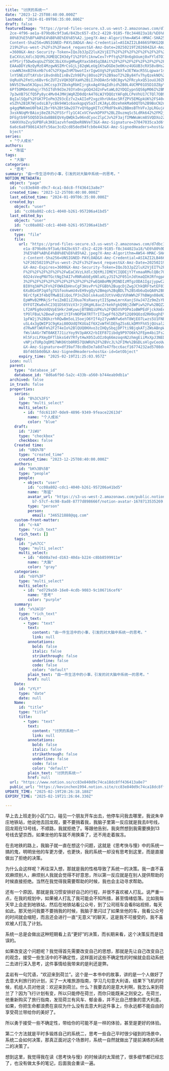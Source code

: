 ```yaml
---
title: "讨厌的系统一"
date: "2023-12-25T08:40:00.000Z"
lastmod: "2024-01-09T06:35:00.000Z"
draft: false
featuredImage: "https://prod-files-secure.s3.us-west-2.amazonaws.com/d7dbc101-8\
  2ce-4f96-ae1a-879bd6c9f3a6/842bc657-d3c2-4220-9185-f8c344023a18/%E6%80%9D%E8%\
  80%83%E5%BF%AB%E4%B8%8E%E6%85%A2.jpeg?X-Amz-Algorithm=AWS4-HMAC-SHA256&X-Amz-\
  Content-Sha256=UNSIGNED-PAYLOAD&X-Amz-Credential=ASIAZI2LB466SFNKG2QU%2F20250\
  219%2Fus-west-2%2Fs3%2Faws4_request&X-Amz-Date=20250219T202604Z&X-Amz-Expires\
  =3600&X-Amz-Security-Token=IQoJb3JpZ2luX2VjEIT%2F%2F%2F%2F%2F%2F%2F%2F%2F%2Fw\
  EaCXVzLXdlc3QtMiJGMEQCIH3dyf1%2FOfc1knwCev7rPftq%2F8n6gbUumj0xFYld7O12AiARJCK\
  efPSrjf5DwOxqUuZf5DC3biXXvgHRwgRYaxS04SqIBAit%2F%2F%2F%2F%2F%2F%2F%2F%2F%2F8B\
  EAAaDDYzNzQyMzE4MzgwNSIMrCsGjLj82qWLeUg1KtwDGDe3e0Knz4UGUB3cRXS8v8HsZzy%2FebJ\
  cswWNJmxBIhkxHb7s4C%2FXgwZnM7bwotIxrIgwGVg%2FpUZbXfw3ETWacR5SLqpwar1sV4AOBAuZ\
  lnYSNEzUTtAYsbri8vdn8bIinBvZzh9EPuj8Oso2P1%2B9aoT2%2By84fv7hyQzekNO%2FQYQ0xjD\
  UqRuU%2FmtLn6Bvr6cZUT2sVQH3QFXaH%2BiIJhODAn5rkBC0gv%2FRcykxQ51ouUJ0ZPcTdMe%2B\
  bNV5I9wa5K3GpuiJHCcsp3YZ8xkgRbHIjrgkxAg4YAqIdhid%2B0L4UCMP01O5D1OZ8pY3bGQRWf3\
  6Pf5OMOmtmhqjr7h5ITdh9d3eJ93Yx0ncpGQ42d2nFwtaWL02YDQIypnSQS6pM06I%2BMaFltI5p5\
  7p3wVB7SCfQ5Py8yc4Mv04JMHjWqRZD0dQrA4T6LWJYDQOzYAFq0LCPeVhU17CTQl7OB96pim9T%2\
  BqIalSQpF%2FGK7PIoPm3Z93cEz7x2xAIIeP2xgzXhrUk6ac5RfZPV5EMGpkUK%2FS40cE6ghp%2F\
  eSZh%2B1R7WjodsLB7ycBk94W1c6axkqpqVSa3lzKJAyLdOzehmkMa60QTb%2B9BoCN2nSe%2BRHq\
  g4gqMWKmmU0FbA12brY6%2BtS8w2O7YvQY6pgHITcCPRdF9xA%2BBmsBThVFvJpLRGujAm9ICiGyl\
  3xskNUqMrBAioj8eZ8J%2FSSrfly1C4CxVCYwvkDPXF%2BLZOuzmqSc5LdRk642%2FM2jI8oyFrYe\
  DFEgtb9F5OQ5D1kda8B8EQV4yQWQkIw96ndCyocZlpCJv%2F3ajfIMWWuWcm8SVQDXo2zGbhauxB3\
  tAHXVXoZvySUPBFuk3K81azvhfemQbeR8NVeT3&X-Amz-Signature=37047035ca3d6f62527f47\
  6a6c6a8f986143dfc56ac3cd2cd85ded94fcb0e443&X-Amz-SignedHeaders=host&x-id=GetO\
  bject"
series:
  - "个人成长"
authors:
  - "陈猛"
tags:
  - "大脑"
categories:
  - "思考"
summary: "由一件生活中的小事，引发的对大脑中系统一的思考。"
NOTION_METADATA:
  object: "page"
  id: "cc83e840-d9c7-4ca1-8dc8-ff436413a8e7"
  created_time: "2023-12-25T08:40:00.000Z"
  last_edited_time: "2024-01-09T06:35:00.000Z"
  created_by:
    object: "user"
    id: "cc08a802-cdc1-4040-b261-957206a41bd5"
  last_edited_by:
    object: "user"
    id: "cc08a802-cdc1-4040-b261-957206a41bd5"
  cover:
    type: "file"
    file:
      url: "https://prod-files-secure.s3.us-west-2.amazonaws.com/d7dbc101-82ce-4f96-a\
        e1a-879bd6c9f3a6/842bc657-d3c2-4220-9185-f8c344023a18/%E6%80%9D%E8%80%8\
        3%E5%BF%AB%E4%B8%8E%E6%85%A2.jpeg?X-Amz-Algorithm=AWS4-HMAC-SHA256&X-Am\
        z-Content-Sha256=UNSIGNED-PAYLOAD&X-Amz-Credential=ASIAZI2LB4666ICCM736\
        %2F20250219%2Fus-west-2%2Fs3%2Faws4_request&X-Amz-Date=20250219T202504Z\
        &X-Amz-Expires=3600&X-Amz-Security-Token=IQoJb3JpZ2luX2VjEIT%2F%2F%2F%2\
        F%2F%2F%2F%2F%2F%2FwEaCXVzLXdlc3QtMiJIMEYCIQDEjY7fxmaaRMulQBc70MT5EPSoA\
        6O24sVeqPNVTGctNgIhAI7vRNRabbEy6NlaXLyJSI%2F051nJdtmaQIHJRfngpABeKogECK\
        3%2F%2F%2F%2F%2F%2F%2F%2F%2F%2FwEQABoMNjM3NDIzMTgzODA1IgzjypwCZeooVqk%2\
        BI0Yq3AP%2Fn%2FOWkEbHnvCgF3HsvPr%2FGBb%2BugcDjZwgJChkQRFtwtEF03T9BLY0c1\
        6XuBGxOPJq4fg7GSfookwmU4vEH9vgQy%2Bmqo%2BqBDLT%2BS4b6uQoQA0%2B8ih0JRlaA\
        9ErCfpK3f4bQTMwB1EiQoLfPJnZkblsk4uoOJUtVvHDzVUhWW%2F7hBWgn08eN2AFSj4%2F\
        EpWMvB2MMAjSrfeiZmBIiZJOua7KsRaesytIISpmwLmrnXanjSVwJ47Zz9mZsYbeiw3%2Fe\
        OYFOTZKw0xhC23Q1DS65VzX3rJjOKgHL8acZrkekFgkQ9BjZdWPiw%2Fw%2BQZ2927oZ9tk\
        Lf2APEg0oUdQVpESHkr2mKywujBTBNQiUPKu%2FQN5VVPOPm1oBWPEdFjckXmEesSgkpYDz\
        tPOlFBaL%2BewFzqHt1YIFnNOPDATRTTrITIwpFf63ZbP12Q89QOzd2RH9oghE%2FTt5Tm4\
        1pFW2j3%2BQkzrhRQwBm5oL15oejO6YIf4y27ywWNfw6ehT8WjEO7Lwzs5U1FNEx31HBLD0\
        uSL4x3gQWIP1C9gKai80OUdQ7KUUaIf6X2xWfHlDEhgZSs6LkDMYFhX5jQUsalZWluYnfzl\
        d7RwNflWUFm%2F2T4eIo%2BlQUQ0KHvo3zIHQySbqjDP7ti9BjqkATjZWsABnpWmDpPezIo\
        fWslA4Gr7WT0AKE7J1izYoy9V3pAKX2rbIEF87Iibdg9P97O6k%2FEpm4biIFs2xQRO8PD9\
        Hl5FzcLPXmyDFTlbksG4V7RfytHwX05IuOIz0q66mzoqnN2zhmgEiiMxXpJ3NEDm7V%2F2L\
        vNPjxTURp3qDM17WKO6tb0RR57QUWRU%2F%2BVcJL%2FIMe%2BGDLsHlgvCeoUwy133P8Pd\
        &X-Amz-Signature=df39af78cdbd3e7a8d7e47fbcc6acf16774232ad5708dc5e039156\
        8bf465b0d0&X-Amz-SignedHeaders=host&x-id=GetObject"
      expiry_time: "2025-02-19T21:25:03.957Z"
  icon: null
  parent:
    type: "database_id"
    database_id: "8d6a6f9d-5a2c-433b-a560-b744eab9db1a"
  archived: false
  in_trash: false
  properties:
    series:
      id: "B%3C%3FS"
      type: "multi_select"
      multi_select:
        - id: "fdc61107-0de9-4896-9349-9feace22613d"
          name: "个人成长"
          color: "blue"
    draft:
      id: "JiWU"
      type: "checkbox"
      checkbox: false
    Created time:
      id: "UBQ%7B"
      type: "created_time"
      created_time: "2023-12-25T08:40:00.000Z"
    authors:
      id: "bK%3B%5B"
      type: "people"
      people:
        - object: "user"
          id: "cc08a802-cdc1-4040-b261-957206a41bd5"
          name: "陈猛"
          avatar_url: "https://s3-us-west-2.amazonaws.com/public.notion-static.com/775523\
            b7-57cf-4c98-8ad8-8777d898666f/notion-avatar-1678713535269.png"
          type: "person"
          person:
            email: "346521888@qq.com"
    custom-front-matter:
      id: "c~kA"
      type: "rich_text"
      rich_text: []
    tags:
      id: "jw%7CC"
      type: "multi_select"
      multi_select:
        - id: "4b08a7ed-d163-40da-b224-c8bb8599911e"
          name: "大脑"
          color: "gray"
    categories:
      id: "nbY%3F"
      type: "multi_select"
      multi_select:
        - id: "ed729a50-16e0-4cdb-9083-9c106716cef6"
          name: "思考"
          color: "purple"
    summary:
      id: "x%3AlD"
      type: "rich_text"
      rich_text:
        - type: "text"
          text:
            content: "由一件生活中的小事，引发的对大脑中系统一的思考。"
            link: null
          annotations:
            bold: false
            italic: false
            strikethrough: false
            underline: false
            code: false
            color: "default"
          plain_text: "由一件生活中的小事，引发的对大脑中系统一的思考。"
          href: null
    Date:
      id: "zYLY"
      type: "date"
      date: null
    Name:
      id: "title"
      type: "title"
      title:
        - type: "text"
          text:
            content: "讨厌的系统一"
            link: null
          annotations:
            bold: false
            italic: false
            strikethrough: false
            underline: false
            code: false
            color: "default"
          plain_text: "讨厌的系统一"
          href: null
  url: "https://www.notion.so/cc83e840d9c74ca18dc8ff436413a8e7"
  public_url: "https://kevinchen1994.notion.site/cc83e840d9c74ca18dc8ff436413a8e7"
UPDATE_TIME: "2025-02-19T20:26:18.188Z"
EXPIRY_TIME: "2025-02-19T21:26:04.330Z"

---
```

<link rel="stylesheet" href="https://cdn.jsdelivr.net/npm/katex@0.16.2/dist/katex.min.css" integrity="sha384-bYdxxUwYipFNohQlHt0bjN/LCpueqWz13HufFEV1SUatKs1cm4L6fFgCi1jT643X" crossorigin="anonymous">


早上去上班走到小区门口，碰见一个朋友开车出去，他停车问我去哪里，我说朱辛庄地铁站，他说他去回龙观，要不要捎着我，我脑子里第一反应就是我去8号线，回龙观在13号线，不顺路，我就拒绝了。等跟他告别，我突然想到我需要换到13号线去望京西，如果坐他的车就不用换乘了，还不用走着挨冻。


在去地铁的路上，我脑子就一直在想这个问题，这就是《思考快与慢》中的系统一搞的鬼，明明坐他的车更方便，也更快，我的系统一却没有思考到这里，而是直接做出了拒绝的决策。


为什么会这样呢？再往深入想，那就是我的性格导致了系统一的决策。我一直不喜欢麻烦别人，麻烦别人我就会觉得不好意思，所以第一反应就是在别人提供帮助的时候直接拒绝。当然在我觉得我需要帮助的时候，我也会主动寻求帮助。


还有一个原因，那就是我习惯安排好自己的行程，并很不喜欢被人打乱。说严重一点，在我的规划中，如果被人打乱了我可能会不知所措，甚至情绪低落。比如我每天早上会走到地铁站，然后在地铁站看公众号，到了公司班车会看B站视频，每天如此。那天他问我要不要捎我的时候，我脑子里闪过了如果坐他的车，我看公众号的时间就会缩短，而且还会进行一直“无意义”的聊天，这是我不可接受的，我不喜欢被人打乱了计划。


系统一总是会做出这种短期看上去“更好”的决策，而长期来看，这个决策反而是错误的。


如果改变这个问题呢？我觉得首先需要改变自己的思想，那就是先让自己改变自己的观念，接受一些生活中的不确定性，这样面对这些不确定性的时候就会启动系统二去进行深入思考，这件事情给我带来的是利还是弊。


孟岩有一句咒语，“欢迎来到荷兰”。这个是一本书中的故事，讲的是一个人做好了去意大利旅行的计划，买了一大堆旅游指南，学习几句意大利语，结果下飞机的时候，机组人员对他说：欢迎来到荷兰。什么？我要去的是意大利啊，我怎么来到荷兰了？因为飞行计划有变，所以只能停在荷兰，而你只能既来之则安之。在荷兰，他重新购买了旅行指南，发现荷兰有风车、郁金香，并不比自己想象的意大利差。如果，你把生命都浪费在哀叹为什么没有去意大利这件事上，你永远都不能自由的享受荷兰带给你的美好了。


所以勇于接受一些不确定性，带给你的可能不是一样的体验，甚至是更好的体验。


第二个方法就是平时多锻炼自己的系统二，思考一些自己平时很少碰到的场景中，系统二会如何决策，那真正面对这个场景时，系统一自然就做出了提前演练的系统二的决策了。


想到这里，我觉得我在读《思考快与慢》的时候读的太笼统了，很多细节都已经忘了，也没有做太多的笔记，后面我会重读一遍。

